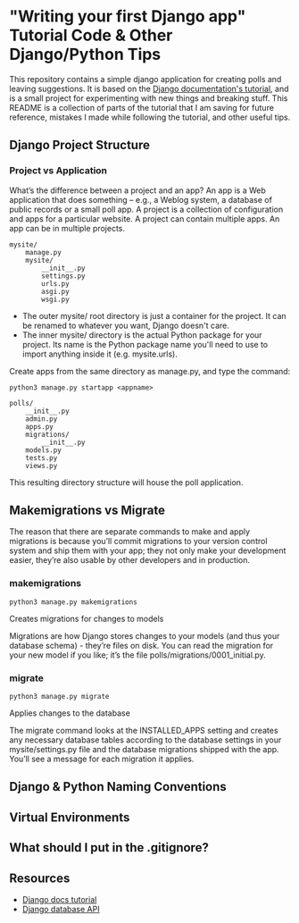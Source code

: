# "Writing your first Django app" Tutorial Code & Other Django/Python Tips

This repository contains a simple django application for creating polls and leaving suggestions. It is based on the [Django documentation's tutorial](https://docs.djangoproject.com/en/3.0/intro/tutorial01/), and is a small project for experimenting with new things and breaking stuff. This README is a collection of parts of the tutorial that I am saving for future reference, mistakes I made while following the tutorial, and other useful tips.

## Django Project Structure 

### Project vs Application

What’s the difference between a project and an app? An app is a Web application that does something – e.g., a Weblog system, a database of public records or a small poll app. A project is a collection of configuration and apps for a particular website. A project can contain multiple apps. An app can be in multiple projects.

```
mysite/
    manage.py
    mysite/
        __init__.py
        settings.py
        urls.py
        asgi.py
        wsgi.py
```
* The outer mysite/ root directory is just a container for the project. It can be renamed to whatever you want, Django doesn't care. 
* The inner mysite/ directory is the actual Python package for your project. Its name is the Python package name you'll need to use to import anything inside it (e.g. mysite.urls).

Create apps from the same directory as manage.py, and type the command: 

```
python3 manage.py startapp <appname>
```

```
polls/
    __init__.py
    admin.py
    apps.py
    migrations/
        __init__.py
    models.py
    tests.py
    views.py
```

This resulting directory structure will house the poll application.

## Makemigrations vs Migrate

The reason that there are separate commands to make and apply migrations is because you’ll commit migrations to your version control system and ship them with your app; they not only make your development easier, they’re also usable by other developers and in production.

### makemigrations

```
python3 manage.py makemigrations
```
Creates migrations for changes to models

Migrations are how Django stores changes to your models (and thus your database schema) - they’re files on disk. You can read the migration for your new model if you like; it’s the file polls/migrations/0001_initial.py.


### migrate

```
python3 manage.py migrate
```

Applies changes to the database

The migrate command looks at the INSTALLED_APPS setting and creates any necessary database tables according to the database settings in your mysite/settings.py file and the database migrations shipped with the app. You’ll see a message for each migration it applies. 



## Django & Python Naming Conventions

## Virtual Environments

## What should I put in the .gitignore?

## Resources 
* [Django docs tutorial](https://docs.djangoproject.com/en/3.0/intro/tutorial01/)
* [Django database API](https://docs.djangoproject.com/en/3.0/topics/db/queries/)

